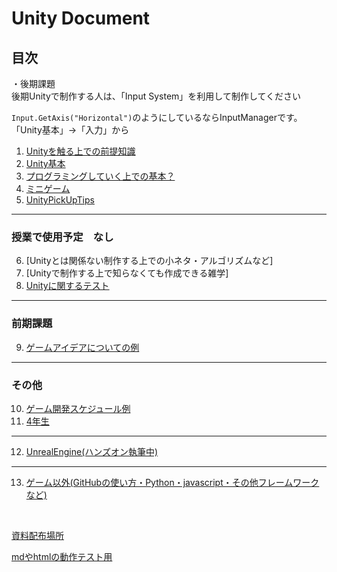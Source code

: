 # Unity Document

## **目次**

・後期課題  
後期Unityで制作する人は、「Input System」を利用して制作してください  

`Input.GetAxis("Horizontal")`のようにしているならInputManagerです。「Unity基本」→「入力」から 


1. [Unityを触る上での前提知識](1_ElementaryKnowledge/1.md)
2. [Unity基本](2_UnityBasicKnowledge/2.md)
7. [プログラミングしていく上での基本？](7_ProgramBasic/7.md)
5. [ミニゲーム](5_MiniGame/5.md)
3. [UnityPickUpTips](3_UnityPickUpTips/3.md)

---
### 授業で使用予定　なし
6. [Unityとは関係ない制作する上での小ネタ・アルゴリズムなど]
6. [Unityで制作する上で知らなくても作成できる雑学]
11. [Unityに関するテスト](11_UnityTest/UnityTest.md)
---

### 前期課題
9. [ゲームアイデアについての例](10_GameIdea/GameIdea.md)

---
### その他
10. [ゲーム開発スケジュール例](12_DevelopmentSystem/12_.md)
13. [4年生](https://drive.google.com/drive/folders/1TpJ4X9BsxgRowhkXeRwHW9v035wBncIT)
---
12. [UnrealEngine(ハンズオン執筆中)](8_UnrealEngine/8_0.md)
---
13. [ゲーム以外(GitHubの使い方・Python・javascript・その他フレームワークなど)](9_OtherThanGames/9_0.md)


<br>

<a href="https://drive.google.com/drive/folders/1HB7OoyzdHM3_PNg-6Q7Ln2pf44dN0e1m" target="_blank">資料配布場所</a>



[mdやhtmlの動作テスト用](_TestFolder/Untitled-1.html)


